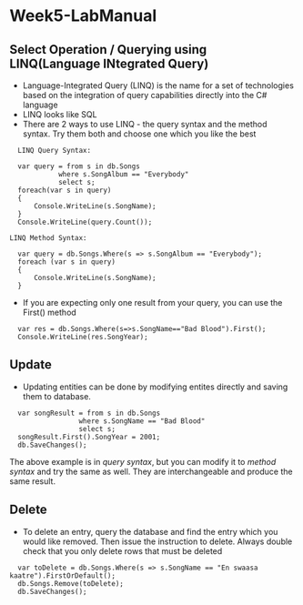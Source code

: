 # Week5-LabManual

## Select Operation / Querying using LINQ(Language INtegrated Query)
- Language-Integrated Query (LINQ) is the name for a set of technologies based on the integration of query capabilities directly into the C# language
- LINQ looks like SQL
- There are 2 ways to use LINQ - the query syntax and the method syntax. Try them both and choose one which you like the best
```
  LINQ Query Syntax:
  
  var query = from s in db.Songs
            where s.SongAlbum == "Everybody"
            select s;
  foreach(var s in query)
  {
      Console.WriteLine(s.SongName);
  }
  Console.WriteLine(query.Count());
```

```
LINQ Method Syntax:

  var query = db.Songs.Where(s => s.SongAlbum == "Everybody");
  foreach (var s in query)
  {
      Console.WriteLine(s.SongName);
  }
```

- If you are expecting only one result from your query, you can use the First() method
```
  var res = db.Songs.Where(s=>s.SongName=="Bad Blood").First();
  Console.WriteLine(res.SongYear);
```

## Update
- Updating entities can be done by modifying entites directly and saving them to database.
```
  var songResult = from s in db.Songs
                 where s.SongName == "Bad Blood"
                 select s;
  songResult.First().SongYear = 2001;
  db.SaveChanges();
```
The above example is in *query syntax*, but you can modify it to *method syntax* and try the same as well. They are interchangeable and produce the same result.


## Delete
- To delete an entry, query the database and find the entry which you would like removed. Then issue the instruction to delete. Always double check that you only delete rows that must be deleted

```
  var toDelete = db.Songs.Where(s => s.SongName == "En swaasa kaatre").FirstOrDefault();
  db.Songs.Remove(toDelete);
  db.SaveChanges();
```
